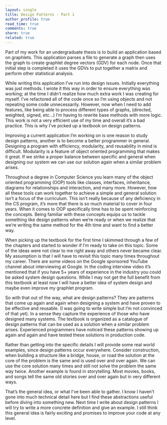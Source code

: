 ```yaml
---
layout: single
title: Design Patterns - Part 1
author_profile: true
read_time: true
comments: true
share: true
related: true
---
```


Part of my work for an undergraduate thesis is to build an application based on graphlets. This application parses a file to generate a graph then uses the graph to create graphlet degree vectors (GDV) for each node. Once that initial step is completed it uses the GDVs to put together a matrix and perform other statistical analysis.

While writing this application I’ve run into design issues. Initially everything was just methods. I wrote it this way in order to ensure everything was working; at the time I didn’t realize how much extra work I was creating for myself. I’ve refactored all of the code once so I’m using objects and not repeating some code unnecessarily. However, now when I need to add features, like being able to process different types of graphs, (directed, weighted, signed, etc…) I’m having to rewrite base methods with more logic. This work is not a very efficient use of my time and overall it’s a bad practice. This is why I’ve picked up a textbook on design patterns.

Improving a current application I’m working on is one reason to study design patterns, another is to become a better programmer in general. Designing a program with efficiency, modularity, and reusability in mind is difficult. Modularity is a feature of object oriented programming that makes it great. If we strike a proper balance between specific and general when designing our system we can use our solution again when a similar problem arises.

Throughout a degree in Computer Science you learn many of the object oriented programming (OOP) tools like classes, interfaces, inheritance, diagrams for relationships and interaction, and many more. However, how all these tools can work together to achieve a simple and general solution isn’t a focus of the curriculum. This isn’t really because of any deficiency in the CS program, it’s more that there is so much material to cover in four years. When it comes to OOP specifically time has to be spent reinforcing the concepts. Being familiar with these concepts equips us to tackle something like design patterns when we’re ready or when we realize that we’re writing the same method for the 4th time and want to find a better way.

When picking up the textbook for the first time I skimmed through a few of the chapters and started to wonder if I’m ready to take on this topic. Some of the ideas were not clear to me right away and others never became clear. My assumption is that I will have to revisit this topic many times throughout my career. There are some videos on the Google sponsored YouTube channel about interviewing at Google. In the coding interview video it’s mentioned that if you have 5+ years of experience in the industry you could be asked system design questions. While I may not get the full benefit from this textbook at least now I will have a better idea of system design and maybe even improve my graphlet program.

So with that out of the way, what are design patterns? They are patterns that come up again and again when designing a system and have proven to be effective and reusable. (I was going to write simple but I’m not convinced of that yet). In a sense they capture the experience of those who have designed many systems. The textbook is organized as a catalogue of design patterns that can be used as a solution when a similar problem arises. Experienced programmers have noticed these patterns showing up again and again and have tested these solutions in production code.

Rather than getting into the specific details I will provide some real world examples, since design patterns occur everywhere. Consider construction, when building a structure like a bridge, house, or road the solution at the core of the problem is the same and is used over and over again. We can use the core solution many times and still not solve the problem the same way twice. Another example is found in storytelling. Most movies, books, and songs tell the same old stories over and over again but in very different ways.

That’s the general idea, or what I’ve been able to gather. I know I haven’t gone into much technical detail here but I find these abstractions useful before diving into something new. Next time I write about design patterns I will try to write a more concrete definition and give an example. I still think this general idea is fairly exciting and promises to improve your code at any level.
